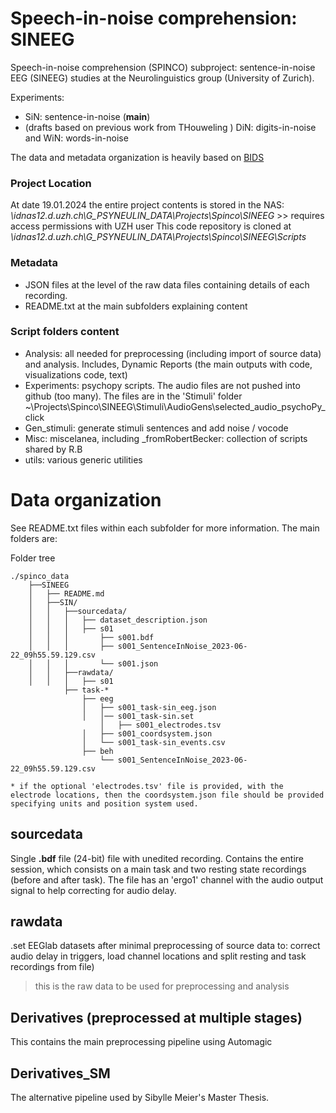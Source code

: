 # Speech-in-noise comprehension: SINEEG
Speech-in-noise comprehension (SPINCO) subproject: sentence-in-noise EEG (SINEEG) studies at the Neurolinguistics group (University of Zurich). 

Experiments:
- SiN: sentence-in-noise (**main**) 
- (drafts based on previous work from THouweling ) DiN: digits-in-noise and WiN: words-in-noise

The data and metadata  organization is heavily based on  [BIDS](https://bids-standard.github.io/)
 
### Project Location
At date 19.01.2024 the entire project contents is stored in the NAS: _\idnas12.d.uzh.ch\G_PSYNEULIN_DATA\Projects\Spinco\SINEEG_ >> requires access permissions with UZH user
This code repository is cloned at  _\idnas12.d.uzh.ch\G_PSYNEULIN_DATA\Projects\Spinco\SINEEG\Scripts_

### Metadata
- JSON files at the level of the raw data files containing details of each recording.
- README.txt at the main subfolders explaining content
 
### Script folders content
- Analysis: all needed for preprocessing (including import of source data) and analysis. Includes, Dynamic Reports (the main outputs with code, visualizations code, text) 
- Experiments: psychopy scripts. The audio files are not pushed into github (too many). The files are in the 'Stimuli'  folder ~\Projects\Spinco\SINEEG\Stimuli\AudioGens\selected_audio_psychoPy_click
- Gen_stimuli: generate stimuli sentences and add noise / vocode 
- Misc: miscelanea, including _fromRobertBecker: collection of scripts shared by R.B
- utils: various generic utilities 

# Data organization 
See README.txt files within each subfolder for more information. The main folders are: 

Folder tree 
````
./spinco_data
    ├──SINEEG
    │	├── README.md
    │	├──SIN/    
    │	│   ├──sourcedata/
    │	│   │	├── dataset_description.json
    │	│   │	├── s01
    │	│   │  		├── s001.bdf
    │	│   │      	├── s001_SentenceInNoise_2023-06-22_09h55.59.129.csv
    │	│   │   	└── s001.json
    │	│   ├──rawdata/
    │	│   │	├── s01
			├── task-*  			
				├── eeg
				│	├── s001_task-sin_eeg.json
				│	│── s001_task-sin.set
    				│	├── s001_electrodes.tsv
				│	├── s001_coordsystem.json
				│	└── s001_task-sin_events.csv
				├── beh
					└── s001_SentenceInNoise_2023-06-22_09h55.59.129.csv
    
* if the optional 'electrodes.tsv' file is provided, with the electrode locations, then the coordsystem.json file should be provided specifying units and position system used. 
````

## sourcedata
Single **.bdf** file (24-bit) file with unedited recording. Contains the entire session, which consists on a main task and two resting state recordings (before and after task). 
The file has an  'ergo1' channel with the audio output signal to help correcting for audio delay.

## rawdata  
.set EEGlab datasets after minimal preprocessing of source data to: correct audio delay in triggers, load channel locations and split resting and task recordings from file)
> this is the raw data to be used for preprocessing and analysis

## Derivatives (preprocessed at multiple stages)
This contains the main preprocessing pipeline using Automagic 

## Derivatives_SM
The alternative pipeline used by Sibylle Meier's Master Thesis. 


